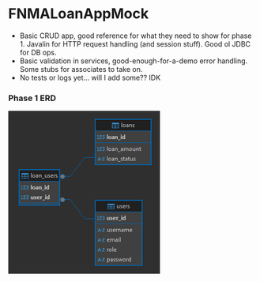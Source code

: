 # FNMALoanAppMock

- Basic CRUD app, good reference for what they need to show for phase 1. Javalin for HTTP request handling (and session stuff). Good ol JDBC for DB ops. 
- Basic validation in services, good-enough-for-a-demo error handling. Some stubs for associates to take on.
- No tests or logs yet... will I add some?? IDK

### Phase 1 ERD

![ERD iteration 1](./ERD_it1.png)